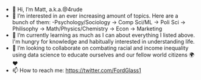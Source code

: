 - 👋 Hi, I’m Matt, a.k.a.@4rude
- 👀 I’m interested in an ever increasing amount of topics. Here are a bunch of them:
  -Psychology/Sociology -> Comp Sci/ML -> Poli Sci -> Philisophy -> Math/Physics/Chemistry -> Econ -> Marketing 
- 🌱 I’m currently learning as much as I can about everything I listed above. I'm hungry for knowledge and habitually interested in understanding life.
- 💞️ I’m looking to collaborate on combating racial and income inequality using data science to educate ourselves and our fellow world citizens 🌍❤️
- 📫 How to reach me: https://twitter.com/FordGlass1

<!---
4rude/4rude is a ✨ special ✨ repository because its `README.md` (this file) appears on your GitHub profile.
You can click the Preview link to take a look at your changes.
--->
